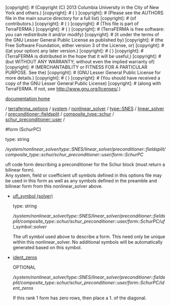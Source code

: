 [copyright]: # (Copyright (C) 2013 Columbia University in the City of New York and others.)
[copyright]: # ( )
[copyright]: # (Please see the AUTHORS file in the main source directory for a full list)
[copyright]: # (of contributors.)
[copyright]: # ( )
[copyright]: # (This file is part of TerraFERMA.)
[copyright]: # ( )
[copyright]: # (TerraFERMA is free software: you can redistribute it and/or modify)
[copyright]: # (it under the terms of the GNU Lesser General Public License as published by)
[copyright]: # (the Free Software Foundation, either version 3 of the License, or)
[copyright]: # ((at your option) any later version.)
[copyright]: # ( )
[copyright]: # (TerraFERMA is distributed in the hope that it will be useful,)
[copyright]: # (but WITHOUT ANY WARRANTY; without even the implied warranty of)
[copyright]: # (MERCHANTABILITY or FITNESS FOR A PARTICULAR PURPOSE. See the)
[copyright]: # (GNU Lesser General Public License for more details.)
[copyright]: # ( )
[copyright]: # (You should have received a copy of the GNU Lesser General Public License)
[copyright]: # (along with TerraFERMA. If not, see <http://www.gnu.org/licenses/>.)

[documentation home](Documentation)

/ [terraferma_options](../../../../../../../../terraferma_options.md) / [system](../../../../../../../system.md) / [nonlinear_solver](../../../../../../nonlinear_solver.md) / [type::SNES](../../../../../type__SNES.md) / [linear_solver](../../../../linear_solver.md) / [preconditioner::fieldsplit](../../../preconditioner__fieldsplit.md) / [composite_type::schur](../../composite_type__schur.md) / [schur_preconditioner::user](../schur_preconditioner__user.md) /

#form (SchurPC)

type: string

*/system/nonlinear_solver/type::SNES/linear_solver/preconditioner::fieldsplit/composite_type::schur/schur_preconditioner::user/form::SchurPC*

ufl code form describing a preconditioner for the Schur block (must return a bilinear form).  
Any system, field or coefficient ufl symbols defined in this options file may be used in this form as well as any symbols 
defined in the preamble and bilinear form from this nonlinear_solver above.

* [ufl_symbol (solver)](form__SchurPC/ufl_symbol__solver.md "child")

    type: string

    */system/nonlinear_solver/type::SNES/linear_solver/preconditioner::fieldsplit/composite_type::schur/schur_preconditioner::user/form::SchurPC/ufl_symbol::solver*

    The ufl symbol used above to describe a form.  This need only be unique within this nonlinear_solver. 
    No additional symbols will be automatically generated based on this symbol.

* [ident_zeros](form__SchurPC/ident_zeros.md "child")

    OPTIONAL 

    */system/nonlinear_solver/type::SNES/linear_solver/preconditioner::fieldsplit/composite_type::schur/schur_preconditioner::user/form::SchurPC/ident_zeros*

    If this rank 1 form has zero rows, then place a 1. of the diagonal.

[autogenerated]: # (This file was automatically generated from the schema file:/home/cwilson/repos/github/TerraFERMA/TerraFERMA/buckettools/schemas/solvers.rng.)

